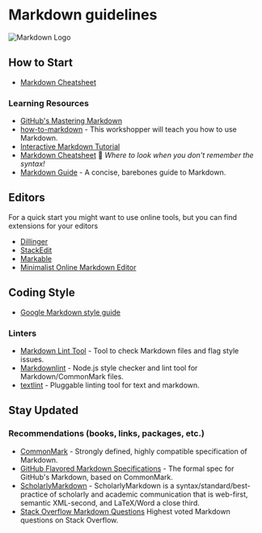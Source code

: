 # Markdown guidelines

![Markdown Logo](https://upload.wikimedia.org/wikipedia/commons/thumb/4/48/Markdown-mark.svg/1280px-Markdown-mark.svg.png)

## How to Start

- [Markdown Cheatsheet](https://github.com/adam-p/markdown-here/wiki/Markdown-Cheatsheet)

### Learning Resources

- [GitHub's Mastering Markdown](https://guides.github.com/features/mastering-markdown/)
- [how-to-markdown](https://github.com/workshopper/how-to-markdown) - This
  workshopper will teach you how to use Markdown.
- [Interactive Markdown Tutorial](https://www.markdowntutorial.com/)
- [Markdown Cheatsheet](https://github.com/adam-p/markdown-here/wiki/Markdown-Cheatsheet) 
  :gem: _Where to look when you don't remember the syntax!_
- [Markdown Guide](https://www.markdownguide.org) - A concise, barebones guide
  to Markdown.

## Editors

For a quick start you might want to use online tools, but you can find 
extensions for your editors

- [Dillinger](http://dillinger.io/)
- [StackEdit](https://stackedit.io/)
- [Markable](http://markable.in/)
- [Minimalist Online Markdown Editor](http://markdown.pioul.fr/)

## Coding Style

- [Google Markdown style guide](https://github.com/google/styleguide/blob/gh-pages/docguide/style.md)

### Linters

- [Markdown Lint Tool](https://github.com/markdownlint/markdownlint) - Tool to
  check Markdown files and flag style issues.
- [Markdownlint](https://github.com/igorshubovych/markdownlint-cli) - Node.js
  style checker and lint tool for Markdown/CommonMark files.
- [textlint](https://textlint.github.io/) - Pluggable linting tool for text and
  markdown.

## Stay Updated

### Recommendations (books, links, packages, etc.)

- [CommonMark](http://commonmark.org/) - Strongly defined, highly compatible
  specification of Markdown.
- [GitHub Flavored Markdown Specifications](https://github.github.com/gfm/) -
  The formal spec for GitHub's Markdown, based on CommonMark.
- [ScholarlyMarkdown](http://scholarlymarkdown.com/) - ScholarlyMarkdown is a
   syntax/standard/best-practice of scholarly and academic communication that 
  is web-first, semantic XML-second, and LaTeX/Word a close third.
- [Stack Overflow Markdown Questions](https://stackoverflow.com/questions/tagged/markdown) 
   Highest voted Markdown questions on Stack Overflow.
